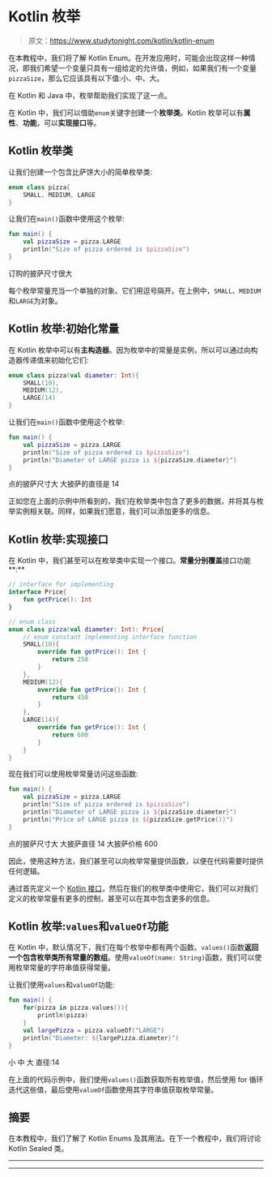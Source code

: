 # Kotlin 枚举

> 原文：<https://www.studytonight.com/kotlin/kotlin-enum>

在本教程中，我们将了解 Kotlin Enum。在开发应用时，可能会出现这样一种情况，即我们希望一个变量只具有一组给定的允许值，例如，如果我们有一个变量`pizzaSize`，那么它应该具有以下值:小、中、大。

在 Kotlin 和 Java 中，枚举帮助我们实现了这一点。

在 Kotlin 中，我们可以借助`enum`关键字创建一个**枚举类**。Kotlin 枚举可以有**属性**、**功能**，可以**实现接口**等。

## Kotlin 枚举类

让我们创建一个包含比萨饼大小的简单枚举类:

```kt
enum class pizza{
    SMALL, MEDIUM, LARGE
}
```

让我们在`main()`函数中使用这个枚举:

```kt
fun main() {
    val pizzaSize = pizza.LARGE
    println("Size of pizza ordered is $pizzaSize")
}
```

订购的披萨尺寸很大

每个枚举常量充当一个单独的对象。它们用逗号隔开。在上例中，`SMALL`、`MEDIUM`和`LARGE`为对象。

## Kotlin 枚举:初始化常量

在 Kotlin 枚举中可以有**主构造器**。因为枚举中的常量是实例，所以可以通过向构造器传递值来初始化它们:

```kt
enum class pizza(val diameter: Int){
    SMALL(10),
    MEDIUM(12),
    LARGE(14)
} 
```

让我们在`main()`函数中使用这个枚举:

```kt
fun main() {
    val pizzaSize = pizza.LARGE
    println("Size of pizza ordered is $pizzaSize")
    println("Diameter of LARGE pizza is ${pizzaSize.diameter}")
}
```

点的披萨尺寸大
大披萨的直径是 14

正如您在上面的示例中所看到的，我们在枚举类中包含了更多的数据，并将其与枚举实例相关联。同样，如果我们愿意，我们可以添加更多的信息。

## Kotlin 枚举:实现接口

在 Kotlin 中，我们甚至可以在枚举类中实现一个接口。**常量分别覆盖**接口功能**:**

```kt
// interface for implementing
interface Price{
    fun getPrice(): Int
}

// enum class
enum class pizza(val diameter: Int): Price{
    // enum constant implementing interface function
    SMALL(10){
        override fun getPrice(): Int {
            return 250
        }
    },
    MEDIUM(12){
        override fun getPrice(): Int {
            return 450
        }
    },
    LARGE(14){
        override fun getPrice(): Int {
            return 600
        }
    }
}
```

现在我们可以使用枚举常量访问这些函数:

```kt
fun main() {
    val pizzaSize = pizza.LARGE
    println("Size of pizza ordered is $pizzaSize")
    println("Diameter of LARGE pizza is ${pizzaSize.diameter}")
    println("Price of LARGE pizza is ${pizzaSize.getPrice()}")
}
```

点的披萨尺寸大
大披萨直径 14
大披萨价格 600

因此，使用这种方法，我们甚至可以向枚举常量提供函数，以便在代码需要时提供任何逻辑。

通过首先定义一个 [Kotlin 接口](https://www.studytonight.com/kotlin/kotlin-interface)，然后在我们的枚举类中使用它，我们可以对我们定义的枚举常量有更多的控制，甚至可以在其中包含更多的信息。

## Kotlin 枚举:`values`和`valueOf`功能

在 Kotlin 中，默认情况下，我们在每个枚举中都有两个函数。`values()`函数**返回一个包含枚举类所有常量的数组**。使用`valueOf(name: String)`函数，我们可以使用枚举常量的字符串值获得常量。

让我们使用`values`和`valueOf`功能:

```kt
fun main() {
    for(pizza in pizza.values()){
        println(pizza)
    }
    val largePizza = pizza.valueOf("LARGE")
    println("Diameter: ${largePizza.diameter}")
}
```

小
中
大
直径:14

在上面的代码示例中，我们使用`values()`函数获取所有枚举值，然后使用 for 循环迭代这些值，最后使用`valueOf`函数使用其字符串值获取枚举常量。

## 摘要

在本教程中，我们了解了 Kotlin Enums 及其用法。在下一个教程中，我们将讨论 Kotlin Sealed 类。

* * *

* * *